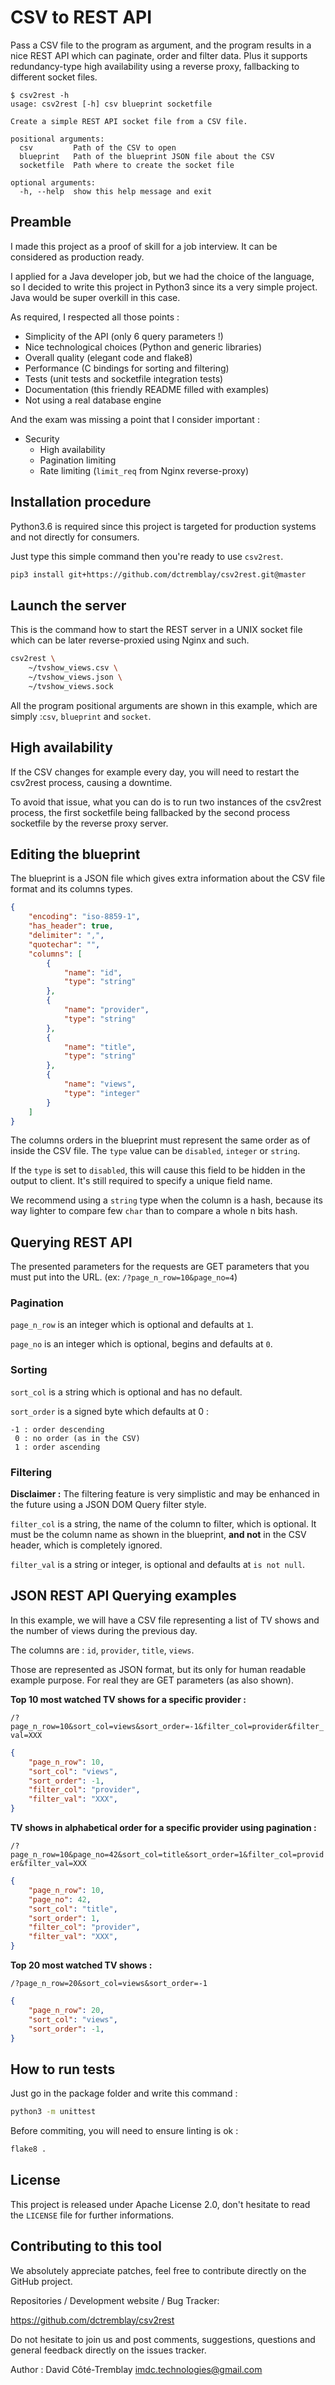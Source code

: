 CSV to REST API
===============

Pass a CSV file to the program as argument, and the program results in a nice
REST API which can paginate, order and filter data.
Plus it supports redundancy-type high availability using a reverse proxy,
fallbacking to different socket files.

```
$ csv2rest -h
usage: csv2rest [-h] csv blueprint socketfile

Create a simple REST API socket file from a CSV file.

positional arguments:
  csv         Path of the CSV to open
  blueprint   Path of the blueprint JSON file about the CSV
  socketfile  Path where to create the socket file

optional arguments:
  -h, --help  show this help message and exit
```


Preamble
--------

I made this project as a proof of skill for a job interview.
It can be considered as production ready.

I applied for a Java developer job, but we had the choice of the language,
so I decided to write this project in Python3 since its a very simple project.
Java would be super overkill in this case.

As required, I respected all those points :

- Simplicity of the API (only 6 query parameters !)
- Nice technological choices (Python and generic libraries)
- Overall quality (elegant code and flake8)
- Performance (C bindings for sorting and filtering)
- Tests (unit tests and socketfile integration tests)
- Documentation (this friendly README filled with examples)
- Not using a real database engine

And the exam was missing a point that I consider important :

- Security
  - High availability
  - Pagination limiting
  - Rate limiting (`limit_req` from Nginx reverse-proxy)


Installation procedure
----------------------

Python3.6 is required since this project is targeted for production systems
and not directly for consumers.

Just type this simple command then you're ready to use `csv2rest`.

```bash
pip3 install git+https://github.com/dctremblay/csv2rest.git@master
```


Launch the server
-----------------

This is the command how to start the REST server in a UNIX socket file which
can be later reverse-proxied using Nginx and such.

```bash
csv2rest \
    ~/tvshow_views.csv \
    ~/tvshow_views.json \
    ~/tvshow_views.sock
```

All the program positional arguments are shown in this example,
which are simply :`csv`, `blueprint` and `socket`.


High availability
-----------------

If the CSV changes for example every day, you will need to restart the
csv2rest process, causing a downtime.

To avoid that issue, what you can do is to run two instances of the csv2rest
process, the first socketfile being fallbacked by the second process socketfile
by the reverse proxy server.


Editing the blueprint
---------------------

The blueprint is a JSON file which gives extra information about
the CSV file format and its columns types.

```json
{
    "encoding": "iso-8859-1",
    "has_header": true,
    "delimiter": ",",
    "quotechar": "",
    "columns": [
        {
            "name": "id",
            "type": "string"
        },
        {
            "name": "provider",
            "type": "string"
        },
        {
            "name": "title",
            "type": "string"
        },
        {
            "name": "views",
            "type": "integer"
        }
    ]
}
```

The columns orders in the blueprint must represent the same order as of inside
the CSV file. The `type` value can be `disabled`, `integer` or `string`.

If the `type` is set to `disabled`, this will cause this field to be hidden
in the output to client. It's still required to specify a unique field name.

We recommend using a `string` type when the column is a hash, because its
way lighter to compare few `char` than to compare a whole n bits hash.


Querying REST API
-----------------

The presented parameters for the requests are GET parameters that you must
put into the URL. (ex: `/?page_n_row=10&page_no=4`)

### Pagination

`page_n_row` is an integer which is optional and defaults at `1`.

`page_no` is an integer which is optional, begins and defaults at `0`.


### Sorting

`sort_col` is a string which is optional and has no default.

`sort_order` is a signed byte which defaults at 0 :
```
-1 : order descending
 0 : no order (as in the CSV)
 1 : order ascending
```

### Filtering

**Disclaimer :** The filtering feature is very simplistic and may be enhanced
in the future using a JSON DOM Query filter style.

`filter_col` is a string, the name of the column to filter, which is optional.
It must be the column name as shown in the blueprint, **and not** in the
CSV header, which is completely ignored.

`filter_val` is a string or integer, is optional and defaults at `is not null`.


JSON REST API Querying examples
-------------------------------

In this example, we will have a CSV file representing a list of TV shows
and the number of views during the previous day.

The columns are : `id`, `provider`, `title`, `views`.

Those are represented as JSON format, but its only for human readable
example purpose. For real they are GET parameters (as also shown).

**Top 10 most watched TV shows for a specific provider :**

`/?page_n_row=10&sort_col=views&sort_order=-1&filter_col=provider&filter_val=XXX`

```json
{
    "page_n_row": 10,
    "sort_col": "views",
    "sort_order": -1,
    "filter_col": "provider",
    "filter_val": "XXX",
}
```

**TV shows in alphabetical order for a specific provider using pagination :**

`/?page_n_row=10&page_no=42&sort_col=title&sort_order=1&filter_col=provider&filter_val=XXX`

```json
{
    "page_n_row": 10,
    "page_no": 42,
    "sort_col": "title",
    "sort_order": 1,
    "filter_col": "provider",
    "filter_val": "XXX",
}
```

**Top 20 most watched TV shows :**

`/?page_n_row=20&sort_col=views&sort_order=-1`

```json
{
    "page_n_row": 20,
    "sort_col": "views",
    "sort_order": -1,
}
```


How to run tests
----------------

Just go in the package folder and write this command :

```bash
python3 -m unittest
```

Before commiting, you will need to ensure linting is ok :

```bash
flake8 .
```


License
-------

This project is released under Apache License 2.0, don't hesitate to read
the `LICENSE` file for further informations.


Contributing to this tool
-------------------------

We absolutely appreciate patches, feel free to contribute
directly on the GitHub project.

Repositories / Development website / Bug Tracker:

https://github.com/dctremblay/csv2rest

Do not hesitate to join us and post comments, suggestions,
questions and general feedback directly on the issues tracker.

Author : David Côté-Tremblay <imdc.technologies@gmail.com>
